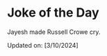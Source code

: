 # Joke of the Day

<!-- #joke -->
Jayesh made Russell Crowe cry.

Updated on: [3/10/2024]
<!-- #jokeEnd -->